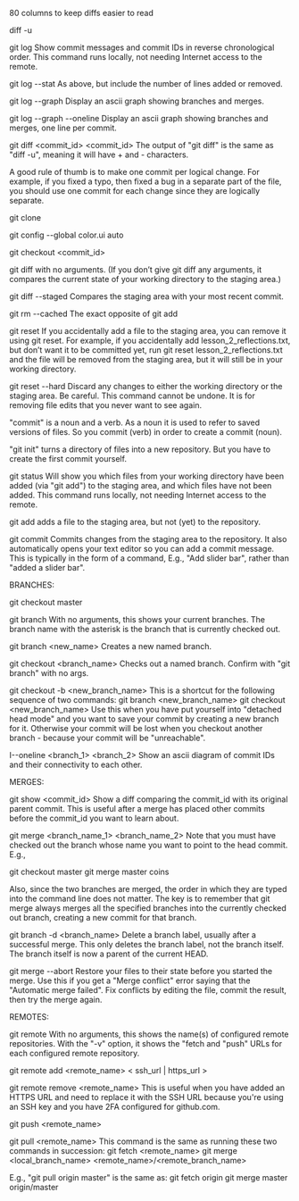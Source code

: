 80 columns to keep diffs easier to read

diff -u

git log
Show commit messages and commit IDs in reverse chronological order. This
command runs locally, not needing Internet access to the remote.

git log --stat
As above, but include the number of lines added or removed.

git log --graph
Display an ascii graph showing branches and merges.

git log --graph --oneline
Display an ascii graph showing branches and merges, one line per commit.


git diff <commit_id> <commit_id>
The output of "git diff" is the same as "diff -u", meaning it will have + and - characters.

A good rule of thumb is to make one commit per logical change. For example, if you fixed a typo, then fixed a bug in a separate part of the file, you should use one commit for each change since they are logically separate.


git clone <url>

git config --global color.ui auto

git checkout <commit_id>

git diff
with no arguments. (If you don’t give git diff any arguments, it compares the
current state of your working directory to the staging area.)

git diff --staged
Compares the staging area with your most recent commit.

git rm --cached
The exact opposite of git add <filename>

git reset
If you accidentally add a file to the staging area, you can remove it using git
reset. For example, if you accidentally add lesson_2_reflections.txt, but don’t
want it to be committed yet, run git reset lesson_2_reflections.txt and the
file will be removed from the staging area, but it will still be in your
working directory.

git reset ­­--hard
Discard any changes to either the working directory or the staging area. Be
careful. This command cannot be undone. It is for removing file edits that you
never want to see again.

"commit" is a noun and a verb. As a noun it is used to refer to saved versions of files. So you commit (verb) in order to create a commit (noun).

"git init" turns a directory of files into a new repository. But you have to create the first commit yourself.

git status
Will show you which files from your working directory have been
added (via "git add") to the staging area, and which files have not been added.
This command runs locally, not needing Internet access to the remote.

git add <file>
adds a file to the staging area, but not (yet) to the repository.

git commit
Commits changes from the staging area to the repository. It also automatically opens your text editor so you can add a commit message. This is typically in the form of a command, E.g., "Add slider bar", rather than "added a slider bar".

BRANCHES:

git checkout master

git branch
With no arguments, this shows your current branches. The branch name with the
asterisk is the branch that is currently checked out.

git branch <new_name>
Creates a new named branch.

git checkout <branch_name>
Checks out a named branch. Confirm with "git branch" with no args.

git checkout -b <new_branch_name>
This is a shortcut for the following sequence of two commands:
  git branch <new_branch_name>
  git checkout <new_branch_name>
Use this when you have put yourself into "detached head mode" and you want to save your commit by creating a new branch for it. Otherwise your commit will be lost when you checkout another branch - because your commit will be "unreachable".

I--oneline <branch_1> <branch_2>
Show an ascii diagram of commit IDs and their connectivity to each other.

MERGES:

git show <commit_id>
Show a diff comparing the commit_id with its original parent commit. This is
useful after a merge has placed other commits before the commit_id you want to
learn about.

git merge <branch_name_1> <branch_name_2>
Note that you must have checked out the branch whose name you want to point
to the head commit. E.g.,

  git checkout master
  git merge master coins

Also, since the two branches are merged, the order in which they are typed into
the command line does not matter. The key is to remember that git merge always
merges all the specified branches into the currently checked out branch,
creating a new commit for that branch.

git branch -d <branch_name>
Delete a branch label, usually after a successful merge. This only deletes the
branch label, not the branch itself. The branch itself is now a parent of the
current HEAD.

git merge --abort
Restore your files to their state before you started the merge. Use this if
you get a "Merge conflict" error saying that the "Automatic merge failed". Fix
conflicts by editing the file, commit the result, then try the merge again.



REMOTES:

git remote
With no arguments, this shows the name(s) of configured remote repositories.
With the "-v" option, it shows the "fetch and "push" URLs for each configured remote repository.

git remote add <remote_name> < ssh_url | https_url >

git remote remove <remote_name>
This is useful when you have added an HTTPS URL and need to replace it with the SSH URL because you're using an SSH key and you have 2FA configured for github.com.

git push <remote_name> <branch>

git pull <remote_name> <branch>
This command is the same as running these two commands in succession:
  git fetch <remote_name>
  git merge <local_branch_name> <remote_name>/<remote_branch_name>

E.g., "git pull origin master" is the same as:
  git fetch origin
  git merge master origin/master
